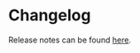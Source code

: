 # Changelog

Release notes can be found [here](https://www.braintrust.dev/docs/reference/release-notes).
